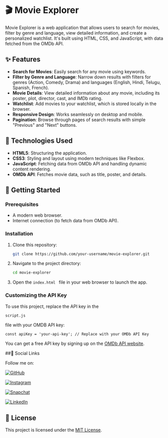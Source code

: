 # 🎬 Movie Explorer

Movie Explorer is a web application that allows users to search for movies, filter by genre and language, view detailed information, and create a personalized watchlist. It's built using HTML, CSS, and JavaScript, with data fetched from the OMDb API.

## ✨ Features

- **Search for Movies**: Easily search for any movie using keywords.
- **Filter by Genre and Language**: Narrow down results with filters for genres (Action, Comedy, Drama) and languages (English, Hindi, Telugu, Spanish, French).
- **Movie Details**: View detailed information about any movie, including its poster, plot, director, cast, and IMDb rating.
- **Watchlist**: Add movies to your watchlist, which is stored locally in the browser.
- **Responsive Design**: Works seamlessly on desktop and mobile.
- **Pagination**: Browse through pages of search results with simple "Previous" and "Next" buttons.

## 🔧 Technologies Used

- **HTML5**: Structuring the application.
- **CSS3**: Styling and layout using modern techniques like Flexbox.
- **JavaScript**: Fetching data from OMDb API and handling dynamic content rendering.
- **OMDb API**: Fetches movie data, such as title, poster, and details.

## 🚀 Getting Started

### Prerequisites

- A modern web browser.
- Internet connection (to fetch data from OMDb API).

### Installation

1. Clone this repository:

   ```bash
   git clone https://github.com/your-username/movie-explorer.git
   ```
2. Navigate to the  project directory:
   ```bash
   cd movie-explorer
   ```
3. Open the ```index.html ``` file in your web browser to launch the app.
### Customizing the API Key

To use this project, replace the API key in the
```bash 
script.js 
```
 file with your OMDB API key:
```
const apiKey = 'your-api-key'; // Replace with your OMDb API Key
 ```
You can get a free API key by signing up on the [OMDb API website](https://www.omdbapi.com/apikey.aspx).

##📱 Social Links

Follow me on:

[![GitHub](https://img.icons8.com/ios-glyphs/30/000000/github.png)](https://github.com/techtricks1)

[![Instagram](https://img.icons8.com/ios-glyphs/30/000000/instagram-new.png)](https://instagram.com/_eshwar_0531)

[![Snapchat](https://img.icons8.com/ios-filled/30/000000/snapchat.png)](https://snapchat.com/add/find.eshwar)

[![LinkedIn](https://img.icons8.com/ios-glyphs/30/000000/linkedin.png)](https://linkedin.com/in/gajula-eshwar)

## 📄 License

This project is licensed under the [MIT License](LICENSE).



